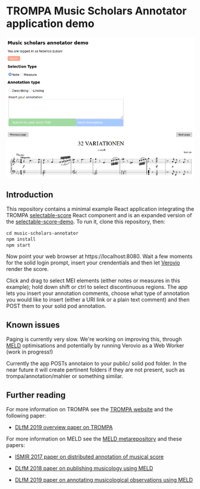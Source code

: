 # TROMPA Music Scholars Annotator application demo

![Screenshot demonstrating selectable score](scholars-demo.png)

## Introduction

This repository contains a minimal example React application integrating the TROMPA [selectable-score](https://github.com/trompamusic/selectable-score) React component and is an expanded version of the [selectable-score-demo](https://github.com/trompamusic/selectable-score-demo). To run it, clone this repository, then:

```
cd music-scholars-annotator
npm install
npm start
```

Now point your web browser at https://localhost:8080. Wait a few moments for the solid login prompt, insert your crendentials and then let [Verovio](http://www.verovio.org) render the score.

Click and drag to select MEI elements (either notes or measures in this example); hold down shift or ctrl to select discontinuous regions. The app lets you insert your annotation comments, choose what type of annotation you would like to insert (either a URI link or a plain text comment) and then POST them to your solid pod annotation.

## Known issues

Paging is currently very slow. We're working on improving this, through [MELD](https://github.com/oerc-music/meld) optimisations and potentially by running Verovio as a Web Worker (work in progress!)

Currently the app POSTs annotaion to your public/ solid pod folder. In the near future it will create pertinent folders if they are not present, such as trompa/annotation/mahler or something similar.

## Further reading

For more information on TROMPA see the [TROMPA website](https://trompamusic.eu) and the following paper:

- [DLfM 2019 overview paper on TROMPA](https://dl.acm.org/doi/10.1145/3358664.3358666)

For more information on MELD see the [MELD metarepository](https://github.com/oerc-music/meld) and these papers:

- [ISMIR 2017 paper on distributed annotation of musical score](https://ora.ox.ac.uk/objects/uuid:945287f6-5dd3-4424-940c-b919b8ad2768)

- [DLfM 2018 paper on publishing musicology using MELD](https://dl.acm.org/doi/10.1145/3273024.3273038)

- [DLfM 2019 paper on annotating musicological observations using MELD](https://dl.acm.org/doi/10.1145/3358664.3358669)
